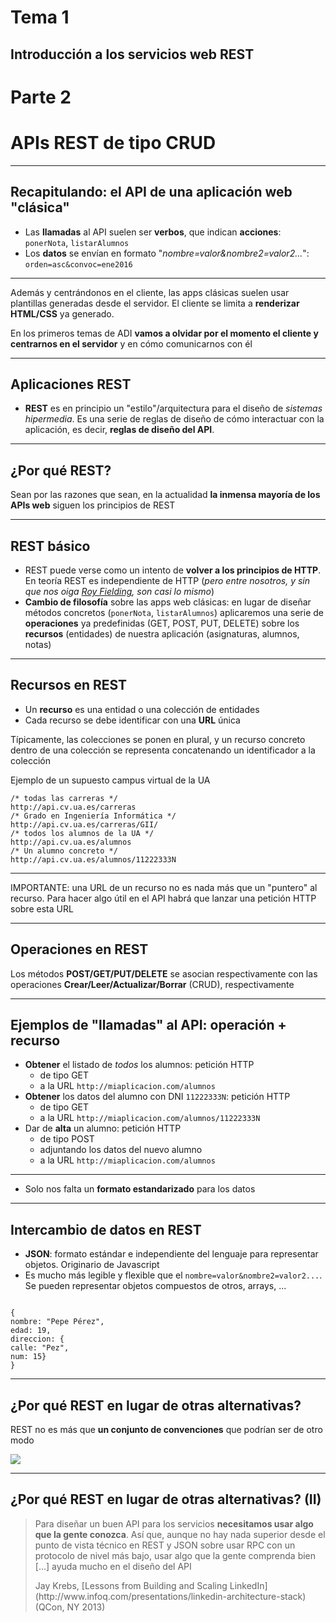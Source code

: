
<!-- .slide: class="titulo" -->

# Tema 1
## Introducción a los servicios web REST
# Parte 2
# APIs REST de tipo CRUD

---

## Recapitulando: el API de una aplicación web "clásica"

* Las **llamadas** al API suelen ser **verbos**, que indican **acciones**: `ponerNota`, `listarAlumnos`
* Los **datos** se envían en formato "*nombre=valor&nombre2=valor2...*": `orden=asc&convoc=ene2016`

---

Además y centrándonos en el cliente, las apps clásicas suelen usar plantillas generadas desde el servidor. El cliente se limita a **renderizar HTML/CSS** ya generado.

En los primeros temas de ADI **vamos a olvidar por el momento el cliente y centrarnos en el servidor** y en cómo comunicarnos con él

---

## Aplicaciones REST

* **REST** es en principio un "estilo"/arquitectura para el diseño de *sistemas hipermedia*. Es una serie de reglas de diseño de cómo interactuar con la aplicación, es decir, **reglas de diseño del API**.

---

<!-- .slide: data-background-image="https://motoycasco.com/wp-content/uploads/2014/09/consejos-vender-moto-cuidado-detalles-fotos-2.jpg" -->

## ¿Por qué REST?

Sean por las razones que sean, en la actualidad **la inmensa mayoría de los APIs web** siguen los principios de REST

---

## REST básico
  
* REST puede verse como un intento de **volver a los principios de HTTP**. En teoría REST es independiente de HTTP (*pero entre nosotros, y sin que nos oiga [Roy Fielding](https://twitter.com/fielding?lang=es), son casi lo mismo*)
* **Cambio de filosofía** sobre las apps web clásicas: en lugar de diseñar métodos concretos (`ponerNota`, `listarAlumnos`) aplicaremos una serie de **operaciones** ya predefinidas (GET, POST, PUT, DELETE) sobre los **recursos** (entidades) de nuestra aplicación (asignaturas, alumnos, notas)

---

## Recursos en REST

*  Un **recurso** es una entidad o una colección de entidades
*  Cada recurso se debe identificar con una **URL** única

Típicamente, las colecciones se ponen en plural, y un recurso concreto dentro de una colección se representa concatenando un identificador a la colección

Ejemplo de un supuesto campus virtual de la UA

```HTTP
/* todas las carreras */
http://api.cv.ua.es/carreras
/* Grado en Ingeniería Informática */
http://api.cv.ua.es/carreras/GII/
/* todos los alumnos de la UA */
http://api.cv.ua.es/alumnos
/* Un alumno concreto */
http://api.cv.ua.es/alumnos/11222333N
```

---


IMPORTANTE: una URL de un recurso no es nada más que un "puntero" al recurso. Para hacer algo útil en el API habrá que lanzar una petición HTTP sobre esta URL

---


## Operaciones en REST

Los métodos **POST/GET/PUT/DELETE** se asocian respectivamente con las operaciones **Crear/Leer/Actualizar/Borrar** (CRUD), respectivamente

---

## Ejemplos de "llamadas" al API: operación + recurso

* **Obtener** el listado de *todos* los alumnos: petición HTTP
   - de tipo GET
   - a la URL `http://miaplicacion.com/alumnos`
* **Obtener** los datos del alumno con DNI `11222333N`: petición HTTP
   - de tipo GET
   - a la URL `http://miaplicacion.com/alumnos/11222333N`
* Dar de **alta** un alumno: petición HTTP
   - de tipo POST
   - adjuntando los datos del nuevo alumno
   - a la URL `http://miaplicacion.com/alumnos`


---

*   Solo nos falta un **formato estandarizado** para los datos

---


## Intercambio de datos en REST

*   **JSON**: formato estándar e independiente del lenguaje para representar objetos. Originario de Javascript
*   Es mucho más legible y flexible que el `nombre=valor&nombre2=valor2...`. Se pueden representar objetos compuestos de otros, arrays, ...

```

{
nombre: "Pepe Pérez",
edad: 19, 
direccion: {
calle: "Pez",
num: 15}
}

```

---

## ¿Por qué REST en lugar de otras alternativas?

REST no es más que **un conjunto de convenciones** que podrían ser de otro modo

![](img_2/bushphone.jpg)

---

## ¿Por qué REST en lugar de otras alternativas? (II)

> Para diseñar un buen API para los servicios **necesitamos usar algo que la gente conozca**. Así que, aunque no hay nada superior desde el punto de vista técnico en REST y JSON sobre usar RPC con un protocolo de nivel más bajo, usar algo que la gente comprenda bien [...] ayuda mucho en el diseño del API
> 
> <footer>Jay Krebs, [Lessons from Building and Scaling LinkedIn](http://www.infoq.com/presentations/linkedin-architecture-stack) (QCon, NY 2013)</footer>
